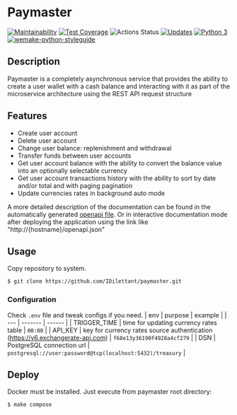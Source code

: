 # Paymaster
[![Maintainability](https://api.codeclimate.com/v1/badges/4481ecf0fcbcab01225b/maintainability)](https://codeclimate.com/github/IDilettant/paymaster/maintainability)
[![Test Coverage](https://api.codeclimate.com/v1/badges/4481ecf0fcbcab01225b/test_coverage)](https://codeclimate.com/github/IDilettant/paymaster/test_coverage)
![Actions Status](https://github.com/IDilettant/paymaster/actions/workflows/tests_and_linters.yaml/badge.svg)
[![Updates](https://pyup.io/repos/github/IDilettant/paymaster/shield.svg)](https://pyup.io/repos/github/IDilettant/paymaster/)
[![Python 3](https://pyup.io/repos/github/IDilettant/paymaster/python-3-shield.svg)](https://pyup.io/repos/github/IDilettant/paymaster/)
[![wemake-python-styleguide](https://img.shields.io/badge/style-wemake-000000.svg)](https://github.com/wemake-services/wemake-python-styleguide)


## Description
Paymaster is a completely asynchronous service that provides the ability to create a user wallet with a cash balance and
interacting with it as part of the microservice architecture using the REST API request structure

## Features
- Create user account
- Delete user account
- Change user balance: replenishment and withdrawal
- Transfer funds between user accounts
- Get user account balance with the ability to convert the balance value into an optionally selectable currency
- Get user account transactions history with the ability to sort by date and/or total and with paging pagination
- Update currencies rates in background auto mode

A more detailed description of the documentation can be found in the automatically generated [openapi file](https://github.com/IDilettant/paymaster/blob/main/doc/openapi.yml).
Or in interactive documentation mode after deploying the application using the link like "http://{hostname}/openapi.json"

## Usage
Copy repository to system.
```bash
$ git clone https://github.com/IDilettant/paymaster.git
```

### Configuration
Check `.env` file and tweak configs if you need.
| env | purpose | example | 
| --- | ------- | ------ |
| TRIGGER_TIME | time for updating currency rates table | `00:00` | 
| API_KEY | key for currency rates source authentication (https://v6.exchangerate-api.com) | `f68e13y36190f4928a4cf279` | 
| DSN | PostgreSQL connection url | `postgresql://user:password@tcp(localhost:5432)/treasury` |

## Deploy
Docker must be installed. Just execute from paymaster root directory:
```bash
$ make compose
```
